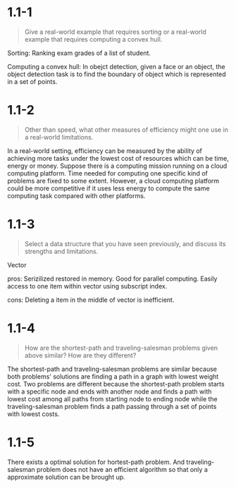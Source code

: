 # 1.1-1
> Give a real-world example that requires sorting or a real-world example that requires computing a convex hull.

Sorting: Ranking exam grades of a list of student.

Computing a convex hull: In obejct detection, given a face or an object, the object detection task is to find the boundary of object which is represented in a set of points.

# 1.1-2
> Other than speed, what other measures of efficiency might one use in a real-world limitations.

In a real-world setting, efficiency can be measured by the ability of achieving more tasks under the lowest cost of resources which can be time, energy or money. Suppose there is a computing mission running on a cloud computing platform. Time needed for computing one specific kind of problems are fixed to some extent. However, a cloud computing platform could be more competitive if it uses less energy to compute the same computing task compared with other platforms.

# 1.1-3
> Select a data structure that you have seen previously, and discuss its strengths and limitations.

Vector

pros: Serizilized restored in memory. Good for parallel computing. Easily access to one item within vector using subscript index.

cons: Deleting a item in the middle of vector is inefficient.

# 1.1-4
> How are the shortest-path and traveling-salesman problems given above similar? How are they different?

The shortest-path and traveling-salesman problems are similar because both problems' solutions are finding a path in a graph with lowest weight cost. Two problems are different because the shortest-path problem starts with a specific node and ends with another node and finds a path with lowest cost among all paths from starting node to ending node while the traveling-salesman problem finds a path passing through a set of points with lowest costs.

# 1.1-5
There exists a optimal solution for hortest-path problem. And traveling-salesman problem does not have an efficient algorithm so that only a approximate solution can be brought up.
